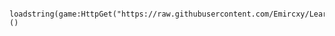                            loadstring(game:HttpGet("https://raw.githubusercontent.com/Emircxy/Lear/refs/heads/main/LearAnimation"))()
                        
